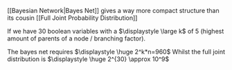 [[Bayesian Network|Bayes Net]] gives a way more compact structure than its cousin [[Full Joint Probability Distribution]]

If we have 30 boolean variables with a $\displaystyle \large k$ of 5 (highest amount of parents of a node / branching factor).

The bayes net requires $\displaystyle \huge 2^k*n=960$
Whilst the full joint distribution is $\displaystyle \huge 2^{30} \approx 10^9$



